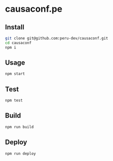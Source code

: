 # causaconf.pe

## Install

```sh
git clone git@github.com:peru-dev/causaconf.git
cd causaconf
npm i
```

## Usage

```sh
npm start
```

## Test

```sh
npm test
```

## Build

```sh
npm run build
```

## Deploy

```sh
npm run deploy
```
